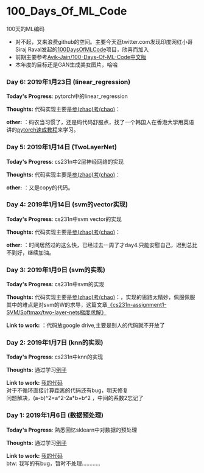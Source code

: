 # 100_Days_Of_ML_Code
100天的ML编码
* 对不起，又来浪费github的空间。主要今天逛twitter.com发现印度网红小哥Siraj Raval发起的[100DaysOfMLCode](https://github.com/llSourcell/100_Days_of_ML_Code)项目，欣喜而加入  
* 前期主要参考[Avik-Jain/100-Days-Of-ML-Code](https://github.com/Avik-Jain/100-Days-Of-ML-Code)[中文版](https://github.com/MLEveryday/100-Days-Of-ML-Code)
* 本年度的目标还是GAN生成美女图片，哈哈  



### Day 6: 2019年1月23日 (linear_regression)

**Today's Progress**: pytorch中的linear_regression

**Thoughts:** 代码实现主要是[参(zhao)考(chao)](https://github.com/hunkim/PyTorchZeroToAll/blob/master/05_linear_regression.py)：

**other:** ：码农当习惯了，还是码代码舒服点，找了一个韩国人在香港大学用英语讲的[pytorch速成教程](https://www.bilibili.com/video/av15823922/)来学习。



### Day 5: 2019年1月14日 (TwoLayerNet)

**Today's Progress**: cs231n中2层神经网络的实现

**Thoughts:** 代码实现主要是[参(zhao)考(chao)](https://github.com/lightaime/cs231n/blob/master/assignment1/cs231n/classifiers/neural_net.py)：

**other:** ：又是copy的代码。


### Day 4: 2019年1月14日 (svm的vector实现)

**Today's Progress**: cs231n中svm vector的实现

**Thoughts:** 代码实现主要是[参(zhao)考(chao)](https://github.com/lightaime/cs231n/blob/master/assignment1/cs231n/classifiers/softmax.py)：

**other:** ：时间居然过的这么快，已经过去一周了才day4.只能安慰自己，迟到总比不到好，继续加油。


### Day 3: 2019年1月9日 (svm的实现)

**Today's Progress**: cs231n中svm的实现

**Thoughts:** 代码实现主要是[参(zhao)考(chao)](https://www.cnblogs.com/daihengchen/p/5754383.html)：，实现的思路太精妙，佩服佩服  
其中的难点是对svm的W的求导，这篇文章[《cs231n-assignment1-SVM/Softmax/two-layer-nets梯度求解》](https://blog.csdn.net/pjia_1008/article/details/66972060)

**Link to work:** ：代码放google drive,主要是别人的代码就不开放了


### Day 2: 2019年1月7日 (knn的实现)

**Today's Progress**: cs231n中knn的实现

**Thoughts:** 通过学习[例子](https://github.com/sharedeeply/cs231n-camp/blob/master/resource/assignment/assignment1/knn.md)

**Link to work:** [我的代码](./code//code/knn.ipynb)  
对于不循环直接计算距离的代码还有bug，明天修复  
问题解决，(a-b)^2=a^2-2a*b+b^2 ，中间的系数2忘记了

### Day 1: 2019年1月6日 (数据预处理)

**Today's Progress**: 熟悉回忆sklearn中对数据的预处理

**Thoughts:** 通过学习[例子](https://github.com/MLEveryday/100-Days-Of-ML-Code/blob/master/Code/Day%201_Data_Preprocessing.md)

**Link to work:** [我的代码](./code/day01_数据预处理.ipynb)  
btw: 我写的有bug，暂时不处理…………
  

